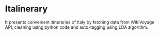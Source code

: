 # Italinerary
It presents convenient itineraries of Italy by fetching data from WikiVoyage API, cleaning using python code and auto-tagging using LDA algorithm.
